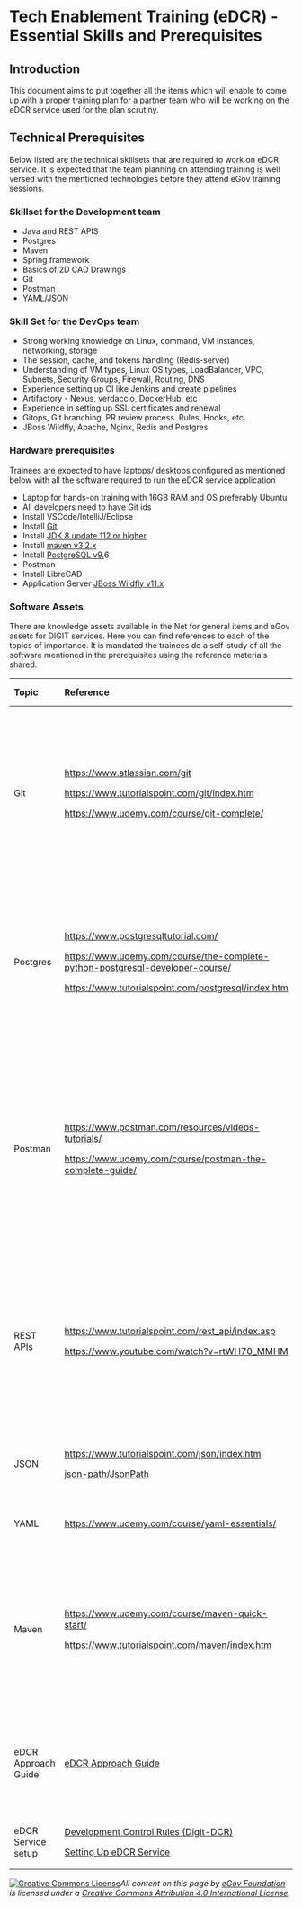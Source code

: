 # Tech Enablement Training \(eDCR\) - Essential Skills and Prerequisites

## Introduction

This document aims to put together all the items which will enable to come up with a proper training plan for a partner team who will be working on the eDCR service used for the plan scrutiny.

## Technical Prerequisites

Below listed are the technical skillsets that are required to work on eDCR service. It is expected that the team planning on attending training is well versed with the mentioned technologies before they attend eGov training sessions.

### Skillset for the Development team

* Java and REST APIS
* Postgres 
* Maven
* Spring framework
* Basics of 2D CAD Drawings
* Git
* Postman
* YAML/JSON

### Skill Set for the DevOps team

* Strong working knowledge on Linux, command, VM Instances, networking, storage
* The session, cache, and tokens handling \(Redis-server\)
* Understanding of VM types, Linux OS types, LoadBalancer, VPC, Subnets, Security Groups, Firewall, Routing, DNS
* Experience setting up CI like Jenkins and create pipelines
* Artifactory - Nexus, verdaccio, DockerHub, etc
* Experience in setting up SSL certificates and renewal
* Gitops, Git branching, PR review process. Rules, Hooks, etc.
* JBoss Wildfly, Apache, Nginx, Redis and Postgres

### Hardware prerequisites

Trainees are expected to have laptops/ desktops configured as mentioned below with all the software required to run the eDCR service application

* Laptop for hands-on training with 16GB RAM and OS preferably Ubuntu
* All developers need to have Git ids
* Install VSCode/IntelliJ/Eclipse
* Install [Git ](https://git-scm.com/downloads)
* Install [JDK 8 update 112 or higher](http://www.oracle.com/technetwork/java/javase/downloads)
* Install [maven v3.2.x](http://maven.apache.org/download.cgi)
* Install [PostgreSQL v9.](http://www.postgresql.org/download/)6
* Postman
* Install LibreCAD
* Application Server [JBoss Wildfly v11.x](https://devops.egovernments.org/Downloads/wildfly/wildfly-11.0.0.Final.zip)

### Software Assets

There are knowledge assets available in the Net for general items and eGov assets for DIGIT services. Here you can find references to each of the topics of importance. It is mandated the trainees do a self-study of all the software mentioned in the prerequisites using the reference materials shared.

<table>
  <thead>
    <tr>
      <th style="text-align:left"><b>Topic</b>
      </th>
      <th style="text-align:left"><b>Reference</b>
      </th>
      <th style="text-align:left"><b>Preparedness Check</b>
      </th>
    </tr>
  </thead>
  <tbody>
    <tr>
      <td style="text-align:left">Git</td>
      <td style="text-align:left">
        <p><a href="https://www.atlassian.com/git">https://www.atlassian.com/git</a>
        </p>
        <p><a href="https://www.tutorialspoint.com/git/index.htm">https://www.tutorialspoint.com/git/index.htm</a>
        </p>
        <p><a href="https://www.udemy.com/course/git-complete/">https://www.udemy.com/course/git-complete/</a>
        </p>
      </td>
      <td style="text-align:left">
        <p>Do you have a Git account?</p>
        <p>Do you know how to clone a repository, pull updates, push updates?</p>
        <p>Do you know how to give a pull request and merge the pull request?</p>
      </td>
    </tr>
    <tr>
      <td style="text-align:left">Postgres</td>
      <td style="text-align:left">
        <p><a href="https://www.postgresqltutorial.com/">https://www.postgresqltutorial.com/</a>
        </p>
        <p><a href="https://www.udemy.com/course/the-complete-python-postgresql-developer-course/">https://www.udemy.com/course/the-complete-python-postgresql-developer-course/</a>
        </p>
        <p><a href="https://www.tutorialspoint.com/postgresql/index.htm">https://www.tutorialspoint.com/postgresql/index.htm</a>
        </p>
      </td>
      <td style="text-align:left">
        <p>How to create database and set up privileges?</p>
        <p>How to add index on table?</p>
        <p>How to use aggregation functions in psql?</p>
      </td>
    </tr>
    <tr>
      <td style="text-align:left">Postman</td>
      <td style="text-align:left">
        <p><a href="https://www.postman.com/resources/videos-tutorials/">https://www.postman.com/resources/videos-tutorials/</a>
        </p>
        <p><a href="https://www.udemy.com/course/postman-the-complete-guide/">https://www.udemy.com/course/postman-the-complete-guide/</a> 
        </p>
      </td>
      <td style="text-align:left">
        <p>Call a REST API from Postman with proper payload and show the response</p>
        <p>Setup any service locally(MDMS or user service has least dependencies)
          and check the API&#x2019;s using postman</p>
      </td>
    </tr>
    <tr>
      <td style="text-align:left">REST APIs</td>
      <td style="text-align:left">
        <p><a href="https://www.tutorialspoint.com/rest_api/index.asp">https://www.tutorialspoint.com/rest_api/index.asp</a>
        </p>
        <p><a href="https://www.youtube.com/watch?v=rtWH70_MMHM">https://www.youtube.com/watch?v=rtWH70_MMHM</a> 
        </p>
      </td>
      <td style="text-align:left">
        <p>What are the principles to be followed when making a REST API?</p>
        <p>When to use POST and GET?</p>
        <p>How to define the request and response parameters?</p>
      </td>
    </tr>
    <tr>
      <td style="text-align:left">JSON</td>
      <td style="text-align:left">
        <p><a href="https://www.tutorialspoint.com/json/index.htm">https://www.tutorialspoint.com/json/index.htm</a> 
        </p>
        <p><a href="https://github.com/json-path/JsonPath"><img src="https://github.com/fluidicon.png" alt/>json-path/JsonPath</a>
        </p>
      </td>
      <td style="text-align:left">How to write filters to extract specific data using jsonPaths?</td>
    </tr>
    <tr>
      <td style="text-align:left">YAML</td>
      <td style="text-align:left"><a href="https://www.udemy.com/course/yaml-essentials/">https://www.udemy.com/course/yaml-essentials/</a>
      </td>
      <td style="text-align:left">How to read an API contract using swagger?</td>
    </tr>
    <tr>
      <td style="text-align:left">Maven</td>
      <td style="text-align:left">
        <p><a href="https://www.udemy.com/course/maven-quick-start/">https://www.udemy.com/course/maven-quick-start/</a>
        </p>
        <p><a href="https://www.tutorialspoint.com/maven/index.htm">https://www.tutorialspoint.com/maven/index.htm</a> 
        </p>
      </td>
      <td style="text-align:left">
        <p>What is POM?</p>
        <p>What is the purpose of maven clean install and how to do it?</p>
        <p>What is the difference between version and SNAPSHOT?</p>
      </td>
    </tr>
    <tr>
      <td style="text-align:left">eDCR Approach Guide</td>
      <td style="text-align:left"><a href="https://digit-discuss.atlassian.net/l/c/Gh0kEwC6">eDCR Approach Guide</a> 
      </td>
      <td style="text-align:left">How to configuring and customizing the eDCR engine as per the state/city
        rules and regulations.</td>
    </tr>
    <tr>
      <td style="text-align:left">eDCR Service setup</td>
      <td style="text-align:left">
        <p><a href="https://digit-discuss.atlassian.net/l/c/gLYMCaS7">Development Control Rules (Digit-DCR)</a>
        </p>
        <p><a href="https://digit-discuss.atlassian.net/l/c/8s5or1tz">Setting Up eDCR Service</a>
        </p>
      </td>
      <td style="text-align:left">Overall Flow of eDCr service, design and setup process</td>
    </tr>
  </tbody>
</table>





 [![Creative Commons License](https://i.creativecommons.org/l/by/4.0/80x15.png)_​_](http://creativecommons.org/licenses/by/4.0/)_All content on this page by_ [_eGov Foundation_](https://egov.org.in/) _is licensed under a_ [_Creative Commons Attribution 4.0 International License_](http://creativecommons.org/licenses/by/4.0/)_._

